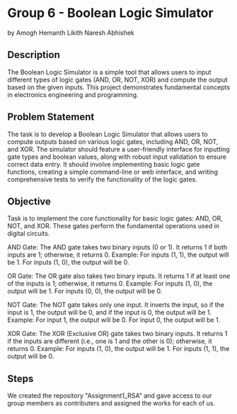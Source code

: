 # Group 6 - Boolean Logic Simulator
by Amogh Hemanth Likith Naresh Abhishek

## Description
The Boolean Logic Simulator is a simple tool that allows users to input different types of logic gates (AND, OR, NOT, XOR) and compute the output based on the given inputs. This project demonstrates fundamental concepts in electronics engineering and programming.

## Problem Statement
The task is to develop a Boolean Logic Simulator that allows users to compute outputs based on various logic gates, including AND, OR, NOT, and XOR. The simulator should feature a user-friendly interface for inputting gate types and boolean values, along with robust input validation to ensure correct data entry. It should involve implementing basic logic gate functions, creating a simple command-line or web interface, and writing comprehensive tests to verify the functionality of the logic gates. 

## Objective
Task is to implement the core functionality for basic logic gates: AND, OR, NOT, and XOR. These gates perform the fundamental operations used in digital circuits.

AND Gate:
The AND gate takes two binary inputs (0 or 1). It returns 1 if both inputs are 1; otherwise, it returns 0.
Example: For inputs (1, 1), the output will be 1. For inputs (1, 0), the output will be 0.

OR Gate:
The OR gate also takes two binary inputs. It returns 1 if at least one of the inputs is 1; otherwise, it returns 0.
Example: For inputs (1, 0), the output will be 1. For inputs (0, 0), the output will be 0.

NOT Gate:
The NOT gate takes only one input. It inverts the input, so if the input is 1, the output will be 0, and if the input is 0, the output will be 1.
Example: For input 1, the output will be 0. For input 0, the output will be 1.

XOR Gate:
The XOR (Exclusive OR) gate takes two binary inputs. It returns 1 if the inputs are different (i.e., one is 1 and the other is 0); otherwise, it returns 0.
Example: For inputs (1, 0), the output will be 1. For inputs (1, 1), the output will be 0.

## Steps
We created the repository "Assignment1_RSA" and gave access to our group members as contributers and assigned the works for each of us.



